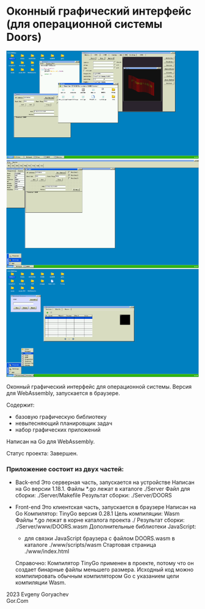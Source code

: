 # Оконный графический интерфейс (для операционной системы Doors)

![Screenshot1.png](Screenshot1.png)
![Screenshot2.png](Screenshot2.png)
![Screenshot3.png](Screenshot3.png)

Оконный графический интерфейс для операционной системы. Версия для WebAssembly, запускается в браузере.

Содержит:
- базовую графическую библиотеку
- невытесняющий планировщик задач
- набор графических приложений

Написан на Go для WebAssembly.

Статус проекта: Завершен.


### Приложение состоит из двух частей:
- Back-end
	Это серверная часть, запускается на устройстве
	Написан на Go версии 1.18.1. 
	Файлы *.go лежат в каталоге ./Server
	Файл для сборки: ./Server/Makefile
	Результат сборки: ./Server/DOORS 
- Front-end
	Это клиентская часть, запускается в браузере
	Написан на Go
	Компилятор: TinyGo версия 0.28.1
	Цель компиляции: Wasm
	Файлы *.go лежат в корне каталога проекта ./
	Результат сборки: ./Server/www/DOORS.wasm
	Дополнительные библиотеки JavaScript:
	- для связки JavaScript браузера с файлом DOORS.wasm в каталоге ./www/scripts/wasm
	Стартовая страница ./www/index.html
	
	Справочно: Компилятор TinyGo применен в проекте, потому что он создает бинарные файлы меньшего размера. 
			   Исходный код можно компилировать обычным компилятором Go с указанием цели компиляции Wasm.


2023 Evgeny Goryachev    
Gor.Com 


